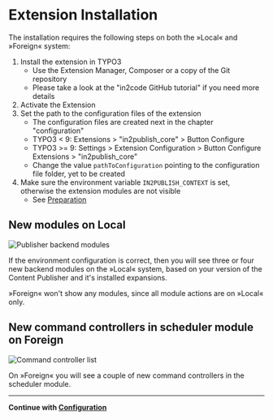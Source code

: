 # Extension Installation

The installation requires the following steps on both the »Local« and
»Foreign« system:

1. Install the extension in TYPO3
   * Use the Extension Manager, Composer or a copy of the Git repository
   * Please take a look at the "in2code GitHub tutorial" if you need more details
2. Activate the Extension
3. Set the path to the configuration files of the extension
   * The configuration files are created next in the chapter "configuration"
   * TYPO3 < 9: Extensions > "in2publish_core" > Button Configure
   * TYPO3 >= 9: Settings > Extension Configuration > Button Configure Extensions > "in2publish_core"
   * Change the value `pathToConfiguration` pointing to the configuration file folder, yet to be created
4. Make sure the environment variable `IN2PUBLISH_CONTEXT` is set, otherwise the extension modules are not visible
   * See [Preparation](1_Preparation.md)

## New modules on Local

![Publisher backend modules](_img/modules.png)

If the environment configuration is correct, then you will see three or four
new backend modules on the »Local« system, based on your version of the
Content Publisher and it's installed expansions.

»Foreign« won't show any modules, since all module actions are on »Local« only.

## New command controllers in scheduler module on Foreign

![Command controller list](_img/command_controller.png)

On »Foreign« you will see a couple of new command controllers in the
scheduler module.

---

**Continue with [Configuration](3_Configuration.md)**

